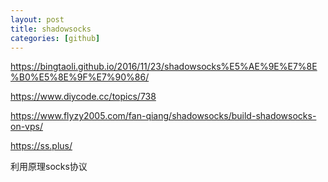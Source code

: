 ```yaml
---
layout: post
title: shadowsocks
categories: [github]
---
```

https://bingtaoli.github.io/2016/11/23/shadowsocks%E5%AE%9E%E7%8E%B0%E5%8E%9F%E7%90%86/

https://www.diycode.cc/topics/738

https://www.flyzy2005.com/fan-qiang/shadowsocks/build-shadowsocks-on-vps/

https://ss.plus/

利用原理socks协议